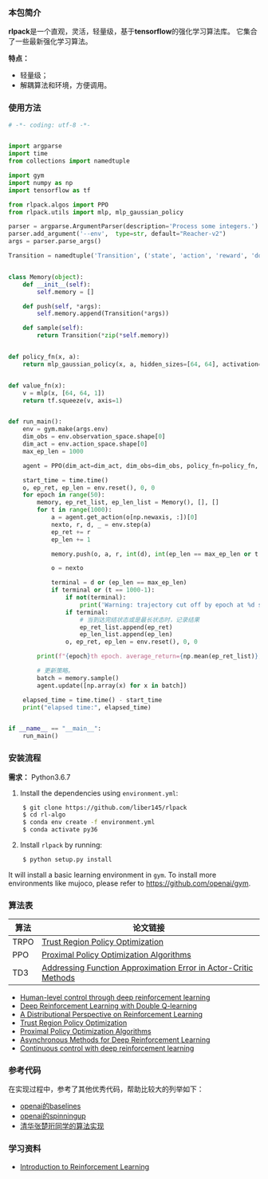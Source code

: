 ### 本包简介

**rlpack**是一个直观，灵活，轻量级，基于**tensorflow**的强化学习算法库。
它集合了一些最新强化学习算法。

<!--
is an intuitive, lightweight and flexible reinforcement learning library based on TensorFlow.
It bundles up-to-date reinforcement learning algorithms. 
-->


**特点：**

- 轻量级；
- 解耦算法和环境，方便调用。


### 使用方法


```python
# -*- coding: utf-8 -*-


import argparse
import time
from collections import namedtuple

import gym
import numpy as np
import tensorflow as tf

from rlpack.algos import PPO
from rlpack.utils import mlp, mlp_gaussian_policy

parser = argparse.ArgumentParser(description='Process some integers.')
parser.add_argument('--env',  type=str, default="Reacher-v2")
args = parser.parse_args()

Transition = namedtuple('Transition', ('state', 'action', 'reward', 'done', 'early_stop', 'next_state'))


class Memory(object):
    def __init__(self):
        self.memory = []

    def push(self, *args):
        self.memory.append(Transition(*args))

    def sample(self):
        return Transition(*zip(*self.memory))


def policy_fn(x, a):
    return mlp_gaussian_policy(x, a, hidden_sizes=[64, 64], activation=tf.tanh)


def value_fn(x):
    v = mlp(x, [64, 64, 1])
    return tf.squeeze(v, axis=1)


def run_main():
    env = gym.make(args.env)
    dim_obs = env.observation_space.shape[0]
    dim_act = env.action_space.shape[0]
    max_ep_len = 1000

    agent = PPO(dim_act=dim_act, dim_obs=dim_obs, policy_fn=policy_fn, value_fn=value_fn, save_path="./log/ppo")

    start_time = time.time()
    o, ep_ret, ep_len = env.reset(), 0, 0
    for epoch in range(50):
        memory, ep_ret_list, ep_len_list = Memory(), [], []
        for t in range(1000):
            a = agent.get_action(o[np.newaxis, :])[0]
            nexto, r, d, _ = env.step(a)
            ep_ret += r
            ep_len += 1

            memory.push(o, a, r, int(d), int(ep_len == max_ep_len or t == 1000-1), nexto)

            o = nexto

            terminal = d or (ep_len == max_ep_len)
            if terminal or (t == 1000-1):
                if not(terminal):
                    print('Warning: trajectory cut off by epoch at %d steps.' % ep_len)
                if terminal:
                    # 当到达完结状态或是最长状态时，记录结果
                    ep_ret_list.append(ep_ret)
                    ep_len_list.append(ep_len)
                o, ep_ret, ep_len = env.reset(), 0, 0

        print(f"{epoch}th epoch. average_return={np.mean(ep_ret_list)}, average_len={np.mean(ep_len_list)}")

        # 更新策略。
        batch = memory.sample()
        agent.update([np.array(x) for x in batch])

    elapsed_time = time.time() - start_time
    print("elapsed time:", elapsed_time)


if __name__ == "__main__":
    run_main()

```


### 安装流程

**需求：** Python3.6.7

1. Install the dependencies using `environment.yml`:

```bash
    $ git clone https://github.com/liber145/rlpack
    $ cd rl-algo
    $ conda env create -f environment.yml
    $ conda activate py36
```

2. Install `rlpack` by running:

```bash
    $ python setup.py install
```

It will install a basic learning environment in `gym`.
To install more environments like mujoco, please refer to https://github.com/openai/gym.

### 算法表


| 算法   | 论文链接                                                                                                 |     
|-------|---------------------------------------------------------------------------------------------------------|
| TRPO  | [Trust Region Policy Optimization](https://arxiv.org/abs/1502.05477)                                    |
| PPO   | [Proximal Policy Optimization Algorithms](https://arxiv.org/abs/1707.06347)                             |
| TD3   | [Addressing Function Approximation Error in Actor-Critic Methods](https://arxiv.org/pdf/1802.09477.pdf) | 



- [Human-level control through deep reinforcement learning](https://www.nature.com/articles/nature14236)
- [Deep Reinforcement Learning with Double Q-learning](https://arxiv.org/abs/1509.06461)
- [A Distributional Perspective on Reinforcement Learning](https://arxiv.org/abs/1707.06887)
- [Trust Region Policy Optimization](https://arxiv.org/abs/1502.05477)
- [Proximal Policy Optimization Algorithms](https://arxiv.org/abs/1707.06347)
- [Asynchronous Methods for Deep Reinforcement Learning](https://arxiv.org/abs/1602.01783)
- [Continuous control with deep reinforcement learning](https://arxiv.org/abs/1509.02971)



### 参考代码
在实现过程中，参考了其他优秀代码，帮助比较大的列举如下：
- [openai的baselines](https://github.com/openai/baselines)
- [openai的spinningup](https://github.com/openai/spinningup)
- [清华张楚珩同学的算法实现](https://github.com/zhangchuheng123/Reinforcement-Implementation)



### 学习资料

- [Introduction to Reinforcement Learning](https://dl.acm.org/citation.cfm?id=551283)